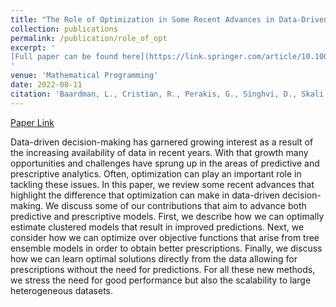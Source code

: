 ```yaml
---
title: "The Role of Optimization in Some Recent Advances in Data-Driven Decision-Making"
collection: publications
permalink: /publication/role_of_opt
excerpt: '
[Full paper can be found here](https://link.springer.com/article/10.1007/s10107-022-01874-9)
'
venue: 'Mathematical Programming'
date: 2022-08-11
citation: 'Baardman, L., Cristian, R., Perakis, G., Singhvi, D., Skali Lami, O., & Thayaparan, L. (2022). The role of optimization in some recent advances in data-driven decision-making. Mathematical Programming, 1-35.)'
---
```

[Paper Link](https://link.springer.com/article/10.1007/s10107-022-01874-9)

Data-driven decision-making has garnered growing interest as a result of the increasing availability of data in recent years. With that growth many opportunities and challenges have sprung up in the areas of predictive and prescriptive analytics. Often, optimization can play an important role in tackling these issues. In this paper, we review some recent advances that highlight the difference that optimization can make in data-driven decision-making. We discuss some of our contributions that aim to advance both predictive and prescriptive models. First, we describe how we can optimally estimate clustered models that result in improved predictions. Next, we consider how we can optimize over objective functions that arise from tree ensemble models in order to obtain better prescriptions. Finally, we discuss how we can learn optimal solutions directly from the data allowing for prescriptions without the need for predictions. For all these new methods, we stress the need for good performance but also the scalability to large heterogeneous datasets.

